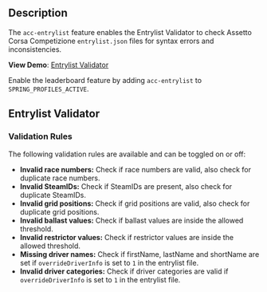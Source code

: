 ## Description

The `acc-entrylist` feature enables the Entrylist Validator to check Assetto Corsa Competizione `entrylist.json` files
for syntax errors and inconsistencies.

**View Demo**: [Entrylist Validator](https://sim2real.simdesk.eu/entrylist/validator)

Enable the leaderboard feature by adding `acc-entrylist` to `SPRING_PROFILES_ACTIVE`.

## Entrylist Validator

### Validation Rules

The following validation rules are available and can be toggled on or off:

- **Invalid race numbers:** Check if race numbers are valid, also check for duplicate race numbers.
- **Invalid SteamIDs:** Check if SteamIDs are present, also check for duplicate SteamIDs.
- **Invalid grid positions:** Check if grid positions are valid, also check for duplicate grid positions.
- **Invalid ballast values:** Check if ballast values are inside the allowed threshold.
- **Invalid restrictor values:** Check if restrictor values are inside the allowed threshold.
- **Missing driver names:** Check if firstName, lastName and shortName are set if `overrideDriverInfo` is set to `1` in
  the entrylist file.
- **Invalid driver categories:** Check if driver categories are valid if `overrideDriverInfo` is set to `1` in the
  entrylist file.